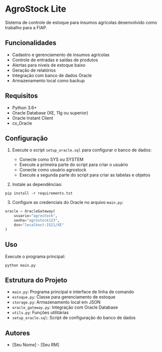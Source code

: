 # AgroStock Lite

Sistema de controle de estoque para insumos agrícolas desenvolvido como trabalho para a FIAP.

## Funcionalidades

- Cadastro e gerenciamento de insumos agrícolas
- Controle de entradas e saídas de produtos
- Alertas para níveis de estoque baixo
- Geração de relatórios
- Integração com banco de dados Oracle
- Armazenamento local como backup

## Requisitos

- Python 3.6+
- Oracle Database (XE, 11g ou superior)
- Oracle Instant Client
- cx_Oracle

## Configuração

1. Execute o script `setup_oracle.sql` para configurar o banco de dados:
   - Conecte como SYS ou SYSTEM
   - Execute a primeira parte do script para criar o usuário
   - Conecte como usuário agrostock
   - Execute a segunda parte do script para criar as tabelas e objetos

2. Instale as dependências:
```
pip install -r requirements.txt
```

3. Configure as credenciais do Oracle no arquivo `main.py`:
```python
oracle = OracleGateway(
    usuario="agrostock",
    senha="agrostock123",
    dsn="localhost:1521/XE"
)
```

## Uso

Execute o programa principal:
```
python main.py
```

## Estrutura do Projeto

- `main.py`: Programa principal e interface de linha de comando
- `estoque.py`: Classe para gerenciamento de estoque
- `storage.py`: Armazenamento local em JSON
- `oracle_gateway.py`: Integração com Oracle Database
- `utils.py`: Funções utilitárias
- `setup_oracle.sql`: Script de configuração do banco de dados

## Autores

- [Seu Nome] - [Seu RM] 